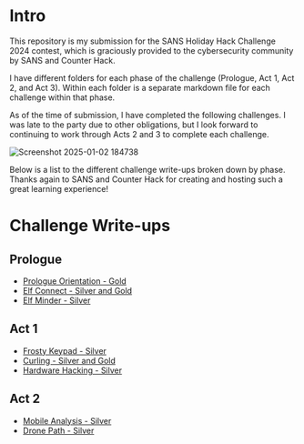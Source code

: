 # Intro 

This repository is my submission for the SANS Holiday Hack Challenge 2024 contest, which is graciously provided to the cybersecurity community by SANS and Counter Hack.

I have different folders for each phase of the challenge (Prologue, Act 1, Act 2, and Act 3). Within each folder is a separate markdown file for each challenge within that phase. 

As of the time of submission, I have completed the following challenges. I was late to the party due to other obligations, but I look forward to continuing to work through Acts 2 and 3 to complete each challenge.  

![Screenshot 2025-01-02 184738](https://github.com/user-attachments/assets/edff5152-b952-481d-9313-35a4b4a25d70)

Below is a list to the different challenge write-ups broken down by phase. Thanks again to SANS and Counter Hack for creating and hosting such a great learning experience!

# Challenge Write-ups 

## Prologue 

* [Prologue Orientation - Gold](https://github.com/Rockman-Blue/SANS_HHC_2024/blob/b2488c65c902fb6a786a61d0f333b986a70fb70c/Prologue/Prologue-Orientation.md)
* [Elf Connect - Silver and Gold](https://github.com/Rockman-Blue/SANS_HHC_2024/blob/6414f7811461aeaa8e3ed04aade5ac3298638ef2/Prologue/Elf-Connect.md)
* [Elf Minder - Silver](https://github.com/Rockman-Blue/SANS_HHC_2024/blob/e99883a75aded76fd2e487b996d097c26c18c828/Prologue/Elf-Minder.md)

## Act 1 

* [Frosty Keypad - Silver](https://github.com/Rockman-Blue/SANS_HHC_2024/blob/89b6ffad16953664dadf05e61dbae4edaa65a022/Act%201/Frosty-Keypad.md)
* [Curling - Silver and Gold](https://github.com/Rockman-Blue/SANS_HHC_2024/blob/e1cfc6338c80e28c5b17ae71ab40a22b5216e9cc/Act%201/Curling.md)
* [Hardware Hacking - Silver](https://github.com/Rockman-Blue/SANS_HHC_2024/blob/0f750f19a1b056b5daa49cac54c81fa7a96798d8/Act%201/Hardware-Hacking.md)
    
## Act 2

* [Mobile Analysis - Silver](https://github.com/Rockman-Blue/SANS_HHC_2024/blob/5814554da976c54f43c009e3cab54cb30ef60023/Act%202/Mobile-Analysis.md)
* [Drone Path - Silver](https://github.com/Rockman-Blue/SANS_HHC_2024/blob/5814554da976c54f43c009e3cab54cb30ef60023/Act%202/Drone-Path.md)
